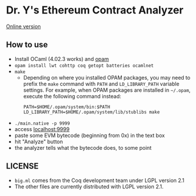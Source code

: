 # Dr. Y's Ethereum Contract Analyzer

[Online version](http://dry.yoichihirai.com/)

## How to use

* Install OCaml (4.02.3 works) and [opam](https://opam.ocaml.org/)
* `opam install lwt cohttp coq getopt batteries ocamlnet`
* `make`
  * Depending on where you installed OPAM packages, you may need to
    prefix the `make` command with `PATH` and `LD_LIBRARY_PATH`
    variable settings. For example, when OPAM packages are installed
    in `~/.opam`, execute the following command instead:
    ```
    PATH=$HOME/.opam/system/bin:$PATH LD_LIBRARY_PATH=$HOME/.opam/system/lib/stublibs make
    ```
* `./main.native -p 9999`
* access [localhost:9999](http://localhost:9999)
* paste some EVM bytecode (beginning from 0x) in the text box
* hit "Analyze" button
* the analyzer tells what the bytecode does, to some point

## LICENSE

* `big.ml` comes from the Coq development team under LGPL version 2.1
* The other files are currently distributed with LGPL version 2.1.

